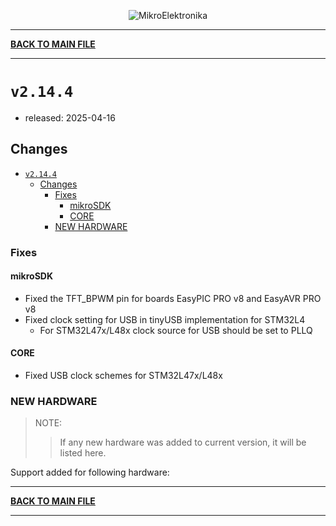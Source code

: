 <p align="center">
  <img src="http://www.mikroe.com/img/designs/beta/logo_small.png?raw=true" alt="MikroElektronika"/>
</p>

---

**[BACK TO MAIN FILE](../../changelog.md)**

---

# `v2.14.4`

+ released: 2025-04-16

## Changes

+ [`v2.14.4`](#v2144)
  + [Changes](#changes)
    + [Fixes](#fixes)
      + [mikroSDK](#mikrosdk)
      + [CORE](#core)
    + [NEW HARDWARE](#new-hardware)

### Fixes

#### mikroSDK

+ Fixed the TFT_BPWM pin for boards EasyPIC PRO v8 and EasyAVR PRO v8
+ Fixed clock setting for USB in tinyUSB implementation for STM32L4
    + For STM32L47x/L48x clock source for USB should be set to PLLQ

#### CORE

+ Fixed USB clock schemes for STM32L47x/L48x

### NEW HARDWARE

> NOTE:
>> If any new hardware was added to current version, it will be listed here.

Support added for following hardware:

---

**[BACK TO MAIN FILE](../../changelog.md)**

---
